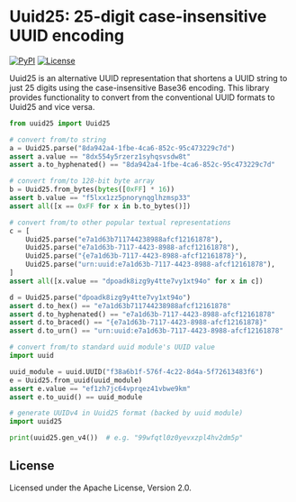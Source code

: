 # Uuid25: 25-digit case-insensitive UUID encoding

[![PyPI](https://img.shields.io/pypi/v/uuid25)](https://pypi.org/project/uuid25/)
[![License](https://img.shields.io/pypi/l/uuid25)](https://github.com/uuid25/python/blob/main/LICENSE)

Uuid25 is an alternative UUID representation that shortens a UUID string to just
25 digits using the case-insensitive Base36 encoding. This library provides
functionality to convert from the conventional UUID formats to Uuid25 and vice
versa.

```python
from uuid25 import Uuid25

# convert from/to string
a = Uuid25.parse("8da942a4-1fbe-4ca6-852c-95c473229c7d")
assert a.value == "8dx554y5rzerz1syhqsvsdw8t"
assert a.to_hyphenated() == "8da942a4-1fbe-4ca6-852c-95c473229c7d"

# convert from/to 128-bit byte array
b = Uuid25.from_bytes(bytes([0xFF] * 16))
assert b.value == "f5lxx1zz5pnorynqglhzmsp33"
assert all([x == 0xFF for x in b.to_bytes()])

# convert from/to other popular textual representations
c = [
    Uuid25.parse("e7a1d63b711744238988afcf12161878"),
    Uuid25.parse("e7a1d63b-7117-4423-8988-afcf12161878"),
    Uuid25.parse("{e7a1d63b-7117-4423-8988-afcf12161878}"),
    Uuid25.parse("urn:uuid:e7a1d63b-7117-4423-8988-afcf12161878"),
]
assert all([x.value == "dpoadk8izg9y4tte7vy1xt94o" for x in c])

d = Uuid25.parse("dpoadk8izg9y4tte7vy1xt94o")
assert d.to_hex() == "e7a1d63b711744238988afcf12161878"
assert d.to_hyphenated() == "e7a1d63b-7117-4423-8988-afcf12161878"
assert d.to_braced() == "{e7a1d63b-7117-4423-8988-afcf12161878}"
assert d.to_urn() == "urn:uuid:e7a1d63b-7117-4423-8988-afcf12161878"

# convert from/to standard uuid module's UUID value
import uuid

uuid_module = uuid.UUID("f38a6b1f-576f-4c22-8d4a-5f72613483f6")
e = Uuid25.from_uuid(uuid_module)
assert e.value == "ef1zh7jc64vprqez41vbwe9km"
assert e.to_uuid() == uuid_module

# generate UUIDv4 in Uuid25 format (backed by uuid module)
import uuid25

print(uuid25.gen_v4())  # e.g. "99wfqtl0z0yevxzpl4hv2dm5p"
```

## License

Licensed under the Apache License, Version 2.0.
